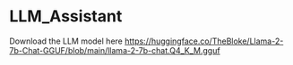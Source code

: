 # LLM_Assistant
Download the LLM model here https://huggingface.co/TheBloke/Llama-2-7b-Chat-GGUF/blob/main/llama-2-7b-chat.Q4_K_M.gguf
